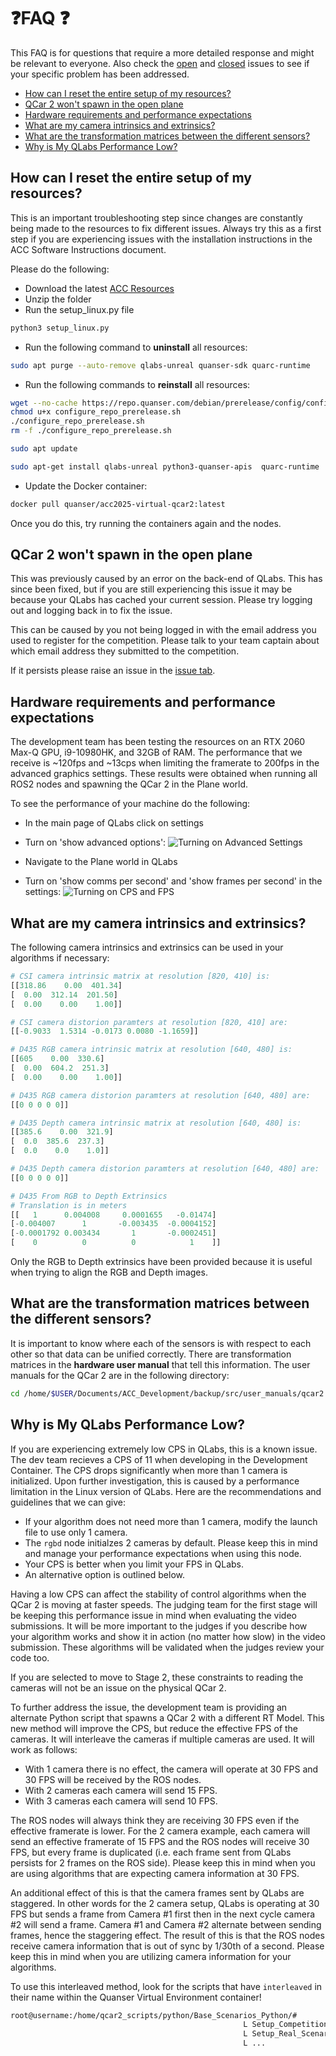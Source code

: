 # ❓FAQ ❓ <!-- omit in toc -->

This FAQ is for questions that require a more detailed response and might be relevant to everyone. Also check the [open](https://github.com/quanser/ACC-Competition-2025/issues) and [closed](https://github.com/quanser/ACC-Competition-2025/issues?q=is%3Aissue%20state%3Aclosed) issues to see if your specific problem has been addressed.

- [How can I reset the entire setup of my resources?](#how-can-i-reset-the-entire-setup-of-my-resources)
- [QCar 2 won't spawn in the open plane](#qcar-2-wont-spawn-in-the-open-plane)
- [Hardware requirements and performance expectations](#hardware-requirements-and-performance-expectations)
- [What are my camera intrinsics and extrinsics?](#what-are-my-camera-intrinsics-and-extrinsics)
- [What are the transformation matrices between the different sensors?](#what-are-the-transformation-matrices-between-the-different-sensors)
- [Why is My QLabs Performance Low?](#why-is-my-qlabs-performance-low)

## How can I reset the entire setup of my resources?

This is an important troubleshooting step since changes are constantly being made to the resources to fix different issues. Always try this as a first step if you are experiencing issues with the installation instructions
in the ACC Software Instructions document.

Please do the following:

- Download the latest [ACC Resources](https://quanserinc.box.com/s/g2690n3jwbhquwr8uqdz0b45m5wx945z)
- Unzip the folder
- Run the setup_linux.py file

```bash
python3 setup_linux.py
```

- Run the following command to **uninstall** all resources:

```bash
sudo apt purge --auto-remove qlabs-unreal quanser-sdk quarc-runtime
```

- Run the following commands to **reinstall** all resources:

```bash
wget --no-cache https://repo.quanser.com/debian/prerelease/config/configure_repo_prerelease.sh
chmod u+x configure_repo_prerelease.sh
./configure_repo_prerelease.sh
rm -f ./configure_repo_prerelease.sh
```

```bash
sudo apt update
```

```bash
sudo apt-get install qlabs-unreal python3-quanser-apis  quarc-runtime
```

- Update the Docker container:

```bash
docker pull quanser/acc2025-virtual-qcar2:latest
```

Once you do this, try running the containers again and the nodes.

## QCar 2 won't spawn in the open plane

This was previously caused by an error on the back-end of QLabs. This has since been fixed, but if you are still experiencing this issue it may be because your QLabs has cached your current session.
Please try logging out and logging back in to fix the issue.

This can be caused by you not being logged in with the email address you used to register for the competition. Please talk to your team captain about which email address they submitted to the competition.

If it persists please raise an issue in the [issue tab](https://github.com/quanser/ACC-Competition-2025/issues).

## Hardware requirements and performance expectations

The development team has been testing the resources on an RTX 2060 Max-Q GPU, i9-10980HK, and 32GB of RAM. The performance that we receive is ~120fps and ~13cps when limiting the framerate to 200fps in the advanced graphics settings. These results were obtained when running all ROS2 nodes and spawning the QCar 2 in the Plane world.

To see the performance of your machine do the following:

- In the main page of QLabs click on settings
- Turn on 'show advanced options':
![Turning on Advanced Settings](https://github.com/quanser/ACC-Competition-2025/blob/main/Software_Guides/Pictures/TurnOnAdvancedOptions.png)

- Navigate to the Plane world in QLabs
- Turn on 'show comms per second' and 'show frames per second' in the settings:
![Turning on CPS and FPS](https://github.com/quanser/ACC-Competition-2025/blob/main/Software_Guides/Pictures/TurnOnCPSnFPS.png)

## What are my camera intrinsics and extrinsics?

The following camera intrinsics and extrinsics can be used in your algorithms if necessary:

```python
# CSI camera intrinsic matrix at resolution [820, 410] is:
[[318.86    0.00  401.34]
[  0.00  312.14  201.50]
[  0.00    0.00    1.00]]

# CSI camera distorion paramters at resolution [820, 410] are:
[[-0.9033  1.5314 -0.0173 0.0080 -1.1659]]

# D435 RGB camera intrinsic matrix at resolution [640, 480] is:
[[605    0.00  330.6]
[  0.00  604.2  251.3]
[  0.00    0.00    1.00]]

# D435 RGB camera distorion paramters at resolution [640, 480] are:
[[0 0 0 0 0]]

# D435 Depth camera intrinsic matrix at resolution [640, 480] is:
[[385.6    0.00  321.9]
[  0.0  385.6  237.3]
[  0.0    0.0    1.0]]

# D435 Depth camera distorion paramters at resolution [640, 480] are:
[[0 0 0 0 0]]

# D435 From RGB to Depth Extrinsics
# Translation is in meters
[[   1      0.004008     0.0001655   -0.01474]
[-0.004007      1       -0.003435  -0.0004152]
[-0.0001792 0.003434       1       -0.0002451]
[    0          0          0            1    ]]
```

Only the RGB to Depth extrinsics have been provided because it is useful when trying to align the RGB and Depth images.

## What are the transformation matrices between the different sensors?

It is important to know where each of the sensors is with respect to each other so that data can be unified correctly. There are transformation matrices in the **hardware user manual** that tell this information. The user manuals for the QCar 2 are in the following directory:

```bash
cd /home/$USER/Documents/ACC_Development/backup/src/user_manuals/qcar2
```

## Why is My QLabs Performance Low?

If you are experiencing extremely low CPS in QLabs, this is a known issue. The dev team recieves a CPS of 11 when developing in the Development Container. The CPS drops significantly when more than 1 camera is initialized. Upon further investigation, this is caused by a performance limitation in the Linux version of QLabs. Here are the recommendations and guidelines that we can give:

- If your algorithm does not need more than 1 camera, modify the launch file to use only 1 camera.
- The `rgbd` node initialzes 2 cameras by default. Please keep this in mind and manage your performance expectations when using this node.
- Your CPS is better when you limit your FPS in QLabs.
- An alternative option is outlined below.

Having a low CPS can affect the stability of control algorithms when the QCar 2 is moving at faster speeds. The judging team for the first stage will be keeping this performance issue in mind when evaluating the video submissions. It will be more important to the judges if you describe how your algorithm works and show it in action (no matter how slow) in the video submission. These algorithms will be validated when the judges review your code too.

If you are selected to move to Stage 2, these constraints to reading the cameras will not be an issue on the physical QCar 2.

To further address the issue, the development team is providing an alternate Python script that spawns a QCar 2 with a different RT Model. This new method will improve the CPS, but reduce the effective FPS of the cameras. It will interleave the cameras if multiple cameras are used. It will work as follows:

- With 1 camera there is no effect, the camera will operate at 30 FPS and 30 FPS will be received by the ROS nodes.
- With 2 cameras each camera will send 15 FPS.
- With 3 cameras each camera will send 10 FPS.

The ROS nodes will always think they are receiving 30 FPS even if the effective framerate is lower. For the 2 camera example, each camera will send an effective framerate of 15 FPS and the ROS nodes will receive 30 FPS, but every frame is duplicated (i.e. each frame sent from QLabs persists for 2 frames on the ROS side). Please keep this in mind when you are using algorithms that are expecting camera information at 30 FPS.

An additional effect of this is that the camera frames sent by QLabs are staggered. In other words for the 2 camera setup, QLabs is operating at 30 FPS but sends a frame from Camera #1 first then in the next cycle camera #2 will send a frame. Camera #1 and Camera #2 alternate between sending frames, hence the staggering effect. The result of this is that the ROS nodes receive camera information that is out of sync by 1/30th of a second. Please keep this in mind when you are utilizing camera information for your algorithms.

To use this interleaved method, look for the scripts that have `interleaved` in their name within the Quanser Virtual Environment container!

```bash
root@username:/home/qcar2_scripts/python/Base_Scenarios_Python/#
                                                    L Setup_Competition_Map_Interleaved.py
                                                    L Setup_Real_Scenario_Interleaved.py
                                                    L ...
```

